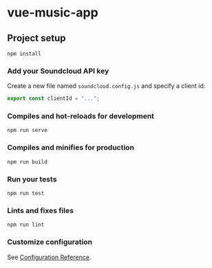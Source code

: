 # vue-music-app

## Project setup
```
npm install
```

### Add your Soundcloud API key

Create a new file named `soundcloud.config.js` and specify a client id:

```js
export const clientId = "...";
```

### Compiles and hot-reloads for development
```
npm run serve
```

### Compiles and minifies for production
```
npm run build
```

### Run your tests
```
npm run test
```

### Lints and fixes files
```
npm run lint
```

### Customize configuration
See [Configuration Reference](https://cli.vuejs.org/config/).
